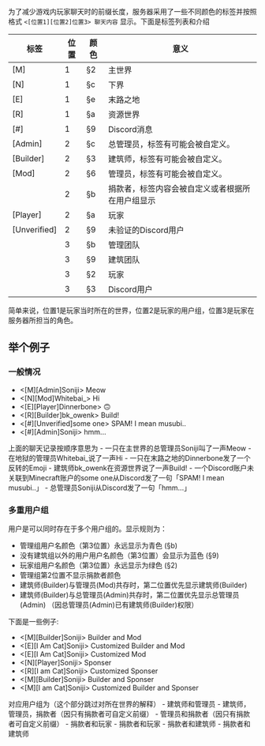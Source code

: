为了减少游戏内玩家聊天时的前缀长度，服务器采用了一些不同颜色的标签并按照格式 `<[位置1][位置2]位置3> 聊天内容` 显示。下面是标签列表和介绍

| 标签         | 位置 | 颜色                                       | 意义                                             |
|--------------|------|-------------------------------------------|--------------------------------------------------|
| [M]          | 1    | <span class ="minecraft-text-2">§2</span> | 主世界                                           |
| [N]          | 1    | <span class ="minecraft-text-c">§c</span> | 下界                                             |
| [E]          | 1    | <span class ="minecraft-text-e">§e</span> | 末路之地                                         |
| [R]          | 1    | <span class ="minecraft-text-a">§a</span> | 资源世界                                         |
| [#]          | 1    | <span class ="minecraft-text-9">§9</span> | Discord消息                                      |
| [Admin]      | 2    | <span class ="minecraft-text-c">§c</span> | 总管理员，标签有可能会被自定义。                   |
| [Builder]    | 2    | <span class ="minecraft-text-3">§3</span> | 建筑师，标签有可能会被自定义。                     |
| [Mod]        | 2    | <span class ="minecraft-text-6">§6</span> | 管理员，标签有可能会被自定义。                   |
|              | 2    | <span class ="minecraft-text-b">§b</span> | 捐款者，标签内容会被自定义或者根据所在用户组显示 |
| [Player]     | 2    | <span class ="minecraft-text-a">§a</span> | 玩家                                             |
| [Unverified] | 2    | <span class ="minecraft-text-9">§9</span> | 未验证的Discord用户                               |
|              | 3    | <span class ="minecraft-text-b">§b</span> | 管理团队                                         |
|              | 3    | <span class ="minecraft-text-9">§9</span> | 建筑团队                                         |
|              | 3    | <span class ="minecraft-text-2">§2</span> | 玩家                                             |
|              | 3    | <span class ="minecraft-text-3">§3</span> | Discord用户                                     |

简单来说，位置1是玩家当时所在的世界，位置2是玩家的用户组，位置3是玩家在服务器所担当的角色。


## 举个例子
### 一般情况
<ul class="bg-dark list-unstyled minecraft-text p-1">
    <li>&lt;<span class ="minecraft-text-2">[M]</span><span class ="minecraft-text-c">[Admin]</span><span class ="minecraft-text-b">Soniji</span>&gt; Meow</li>
    <li>&lt;<span class ="minecraft-text-c">[N]</span><span class ="minecraft-text-6">[Mod]</span><span class ="minecraft-text-b">Whitebai_</span>&gt; Hi</li>
    <li>&lt;<span class ="minecraft-text-e">[E]</span><span class ="minecraft-text-a">[Player]</span><span class ="minecraft-text-2">Dinnerbone</span>&gt; 🙃</li>
    <li>&lt;<span class ="minecraft-text-a">[R]</span><span class ="minecraft-text-3">[Builder]</span><span class ="minecraft-text-9">bk_owenk</span>&gt; Build!</li>
    <li><span class ="minecraft-text-7">&lt;<span class ="minecraft-text-9">[#]</span><span class ="minecraft-text-8">[Unverified]</span><span class ="minecraft-text-3">some one</span>&gt; SPAM! I mean musubi..</span></li>
    <li>&lt;<span class ="minecraft-text-9">[#]</span><span class ="minecraft-text-c">[Admin]</span><span class ="minecraft-text-3">Soniji</span>&gt; hmm...</li>
</ul>
上面的聊天记录按顺序意思为
- 一只在主世界的总管理员Soniji叫了一声Meow
- 在地狱的管理员Whitebai_说了一声Hi
- 一只在末路之地的Dinnerbone发了一个反转的Emoji
- 建筑师bk_owenk在资源世界说了一声Build!
- 一个Discord账户未关联到Minecraft账户的some one从Discord发了一句「SPAM! I mean musubi..」
- 总管理员Soniji从Discord发了一句「hmm...」

### 多重用户组
用户是可以同时存在于多个用户组的。显示规则为：
- 管理组用户名颜色（第3位置）永远显示为青色 (<span class ="minecraft-text-b">§b</span>)
- 没有建筑组以外的用户用户名颜色（第3位置）会显示为蓝色 (<span class ="minecraft-text-9">§9</span>)
- 玩家组用户名颜色（第3位置）永远显示为绿色 (<span class ="minecraft-text-2">§2</span>)
- 管理组第2位置不显示捐款者颜色
- 建筑师(Builder)与管理员(Mod)共存时，第二位置优先显示建筑师(Builder)
- 建筑师(Builder)与总管理员(Admin)共存时，第二位置优先显示总管理员(Admin) （因总管理员(Admin)已有建筑师(Builder)权限）

下面是一些例子:
<ul class="bg-dark list-unstyled minecraft-text p-1">
    <li>&lt;<span class ="minecraft-text-2">[M]</span><span class ="minecraft-text-3">[Builder]</span><span class ="minecraft-text-b">Soniji</span>&gt; Builder and Mod</li>
    <li>&lt;<span class ="minecraft-text-e">[E]</span><span class ="minecraft-text-3">[I Am Cat]</span><span class ="minecraft-text-b">Soniji</span>&gt; Customized Builder and Mod</li>
    <li>&lt;<span class ="minecraft-text-e">[E]</span><span class ="minecraft-text-6">[I Am Cat]</span><span class ="minecraft-text-b">Soniji</span>&gt; Customized Mod</li>
    <li>&lt;<span class ="minecraft-text-c">[N]</span><span class ="minecraft-text-b">[Player]</span><span class ="minecraft-text-2">Soniji</span>&gt; Sponser</li>
    <li>&lt;<span class ="minecraft-text-a">[R]</span><span class ="minecraft-text-b">[I am Cat]</span><span class ="minecraft-text-2">Soniji</span>&gt; Customized Sponser</li>
    <li>&lt;<span class ="minecraft-text-2">[M]</span><span class ="minecraft-text-b">[Builder]</span><span class ="minecraft-text-9">Soniji</span>&gt; Builder and Sponser</li>
    <li>&lt;<span class ="minecraft-text-2">[M]</span><span class ="minecraft-text-b">[I am Cat]</span><span class ="minecraft-text-9">Soniji</span>&gt; Customized Builder and Sponser</li>
</ul>
对应用户组为（这个部分跳过对所在世界的解释）
- 建筑师和管理员
- 建筑师，管理员，捐款者（因只有捐款者可自定义前缀）
- 管理员和捐款者（因只有捐款者可自定义前缀）
- 捐款者和玩家
- 捐款者和玩家
- 捐款者和建筑师
- 捐款者和建筑师
